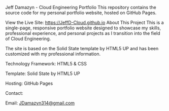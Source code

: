 Jeff Damazyn - Cloud Engineering Portfolio
This repository contains the source code for my personal portfolio website, hosted on GitHub Pages.

View the Live Site: https://JeffD-Cloud.github.io
About This Project
This is a single-page, responsive portfolio website designed to showcase my skills, professional experience, and personal projects as I transition into the field of Cloud Engineering.

The site is based on the Solid State template by HTML5 UP and has been customized with my professional information.

Technology
Framework: HTML5 & CSS

Template: Solid State by HTML5 UP

Hosting: GitHub Pages

Contact:

Email: JDamazyn314@gmail.com
